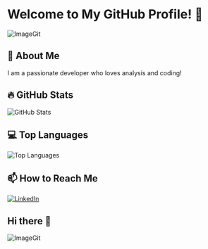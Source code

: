 # Welcome to My GitHub Profile! 👋

![ImageGit](https://github.com/user-attachments/assets/f0c1c9b9-c0df-4628-b9ba-b28a82aad46a)


## 🚀 About Me
I am a passionate developer who loves analysis and coding!

## 🔥 GitHub Stats
![GitHub Stats](https://github-readme-stats.vercel.app/api?username=MaryRz&show_icons=true&theme=dracula)

## 💻 Top Languages
![Top Languages](https://github-readme-stats.vercel.app/api/top-langs/?username=MaryRZ&layout=compact)

## 📫 How to Reach Me
[![LinkedIn](https://img.shields.io/badge/LinkedIn-0077B5?style=for-the-badge&logo=linkedin&logoColor=white)](https://linkedin.com/in/maryam-ramezani-12636b280)
## Hi there 👋
![ImageGit](https://github.com/user-attachments/assets/f0c1c9b9-c0df-4628-b9ba-b28a82aad46a)

<!--
**MaryRz/MaryRz** is a ✨ _special_ ✨ repository because its `README.md` (this file) appears on your GitHub profile.

Here are some ideas to get you started:


- 🔭 I’m currently working on ...
- 🌱 I’m currently learning ...
- 👯 I’m looking to collaborate on ...
- 🤔 I’m looking for help with ...
- 💬 Ask me about ...
- 📫 How to reach me: ...
- 😄 Pronouns: ...
- ⚡ Fun fact: ...
-->
